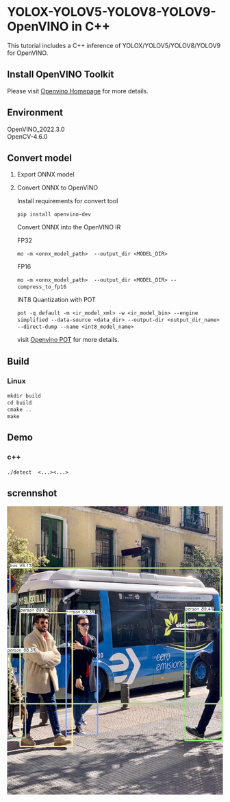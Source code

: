 # YOLOX-YOLOV5-YOLOV8-YOLOV9-OpenVINO in C++

This tutorial includes a C++ inference of YOLOX/YOLOV5/YOLOV8/YOLOV9 for OpenVINO.

## Install OpenVINO Toolkit

Please visit [Openvino Homepage](https://docs.openvinotoolkit.org/latest/get_started_guides.html) for more details.

## Environment
OpenVINO_2022.3.0      
OpenCV-4.6.0

## Convert model

1. Export ONNX model
   
2. Convert ONNX to OpenVINO 

   Install requirements for convert tool

   ```shell
   pip install openvino-dev
   ```

   Convert ONNX into the OpenVINO IR

   FP32
   ```shell
   mo -m <onnx_model_path>  --output_dir <MODEL_DIR> 
   ```
   FP16
   ```shell
   mo -m <onnx_model_path>  --output_dir <MODEL_DIR> --compress_to_fp16
   ```

   INT8 Quantization with POT
   ```shell
   pot -q default -m <ir_model_xml> -w <ir_model_bin> --engine simplified --data-source <data_dir> --output-dir <output_dir_name> --direct-dump --name <int8_model_name>
   ```

   visit [Openvino POT](https://docs.openvino.ai/latest/notebooks/114-quantization-simplified-mode-with-output.html) for more details.

## Build 

### Linux
```shell
mkdir build
cd build
cmake ..
make
```

## Demo

### c++

```shell
./detect  <...><...> 
```

## scrennshot
![](./yolov9/result/image.jpg)